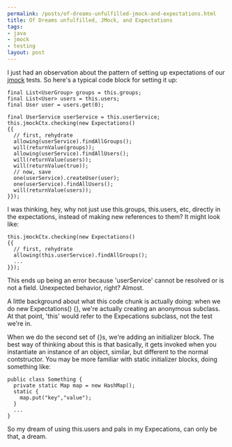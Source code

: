 ```yaml
--- 
permalink: /posts/of-dreams-unfulfilled-jmock-and-expectations.html
title: Of Dreams unfulfilled, JMock, and Expectations
tags: 
- java
- jmock
- testing
layout: post
---
```

I just had an observation about the pattern of setting up expectations 
of our [jmock](http://www.jmock.org/) tests. So here's a typical code block for setting it up:

    final List<UserGroup> groups = this.groups;
    final List<User> users = this.users;
    final User user = users.get(0);

    final UserService userService = this.userService;
    this.jmockCtx.checking(new Expectations()
    {{
      // first, rehydrate
      allowing(userService).findAllGroups();
      will(returnValue(groups));
      allowing(userService).findAllUsers();
      will(returnValue(users));
      will(returnValue(true));
      // now, save
      one(userService).createUser(user);
      one(userService).findAllUsers();
      will(returnValue(users));
    }});

I was thinking, hey, why not just use this.groups, this.users, etc, 
directly in the expectations, instead of making new references to them? It might look like:

    this.jmockCtx.checking(new Expectations()
    {{
      // first, rehydrate
      allowing(this.userService).findAllGroups();
      ...
    }});

This ends up being an error because 'userService' cannot be resolved or 
is not a field. Unexpected behavior, right? Almost.

A little background about what this code chunk is actually doing: when 
we do new Expectations() {}, we're actually creating an anonymous 
subclass. At that point, 'this' would refer to the Expecations subclass, 
not the test we're in.

When we do the second set of {}s, we're adding an initializer block. The 
best way of thinking about this is that basically, it gets invoked when 
you instantiate an instance of an object, similar, but different to the 
normal contstructor. You may be more familiar with static initializer 
blocks, doing something like:

    public class Something {
      private static Map map = new HashMap();
      static {
        map.put("key","value");
      }
      ...
    }

So my dream of using this.users and pals in my Expecations, can only 
be that, a dream.